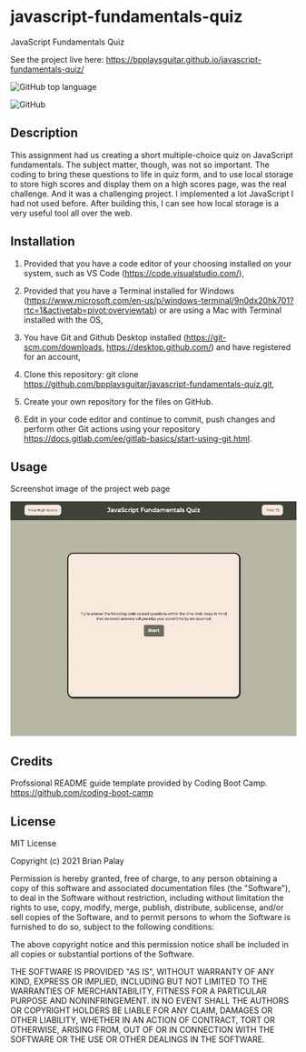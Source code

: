# javascript-fundamentals-quiz

JavaScript Fundamentals Quiz

See the project live here:
https://bpplaysguitar.github.io/javascript-fundamentals-quiz/

![GitHub top language](https://img.shields.io/github/languages/top/bpplaysguitar/javascript-fundamentals-quiz?color=%23ffb3ba&logo=GitHub&logoColor=%23ffb3ba)

![GitHub](https://img.shields.io/github/license/bpplaysguitar/javascript-fundamentals-quiz?color=ffffba&logo=GitHub&logoColor=ffffba)

## Description
This assignment had us creating a short multiple-choice quiz on JavaScript fundamentals. The subject matter, though, was not so important. The coding to bring these questions to life in quiz form, and to use local storage to store high scores and display them on a high scores page, was the real challenge. And it was a challenging project. I implemented a lot JavaScript I had not used before. After building this, I can see how local storage is a very useful tool all over the web.


## Installation

1. Provided that you have a code editor of your choosing installed on your system, such as VS Code (https://code.visualstudio.com/),

2. Provided that you have a Terminal installed for Windows (https://www.microsoft.com/en-us/p/windows-terminal/9n0dx20hk701?rtc=1&activetab=pivot:overviewtab) or are using a Mac with Terminal installed with the OS,

3. You have Git and Github Desktop installed (https://git-scm.com/downloads, https://desktop.github.com/) and have registered for an account,

4. Clone this repository:
git clone https://github.com/bpplaysguitar/javascript-fundamentals-quiz.git,

5. Create your own repository for the files on GitHub.

6. Edit in your code editor and continue to commit, push changes and perform other Git actions using your repository https://docs.gitlab.com/ee/gitlab-basics/start-using-git.html.

## Usage

Screenshot image of the project web page

![](assets/images/screenshot.jpg)

## Credits

Profssional README guide template provided by Coding Boot Camp. https://github.com/coding-boot-camp

## License

MIT License

Copyright (c) 2021 Brian Palay

Permission is hereby granted, free of charge, to any person obtaining a copy
of this software and associated documentation files (the "Software"), to deal
in the Software without restriction, including without limitation the rights
to use, copy, modify, merge, publish, distribute, sublicense, and/or sell
copies of the Software, and to permit persons to whom the Software is
furnished to do so, subject to the following conditions:

The above copyright notice and this permission notice shall be included in all
copies or substantial portions of the Software.

THE SOFTWARE IS PROVIDED "AS IS", WITHOUT WARRANTY OF ANY KIND, EXPRESS OR
IMPLIED, INCLUDING BUT NOT LIMITED TO THE WARRANTIES OF MERCHANTABILITY,
FITNESS FOR A PARTICULAR PURPOSE AND NONINFRINGEMENT. IN NO EVENT SHALL THE
AUTHORS OR COPYRIGHT HOLDERS BE LIABLE FOR ANY CLAIM, DAMAGES OR OTHER
LIABILITY, WHETHER IN AN ACTION OF CONTRACT, TORT OR OTHERWISE, ARISING FROM,
OUT OF OR IN CONNECTION WITH THE SOFTWARE OR THE USE OR OTHER DEALINGS IN THE
SOFTWARE.

